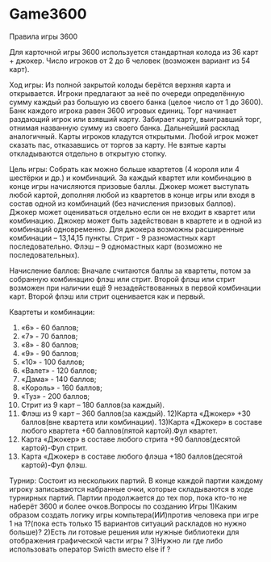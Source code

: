 # Game3600
Правила игры 3600

Для карточной игры 3600 используется стандартная колода из 36 карт + джокер. Число игроков от 2 до 6 человек (возможен вариант из 54 карт).

Ход игры: Из полной закрытой колоды берётся верхняя карта и открывается. Игроки предлагают за неё по очереди определённую сумму каждый раз большую из своего банка (целое число от 1 до 3600). Банк каждого игрока равен 3600 игровых единиц. Торг начинает раздающий игрок или взявший карту.  Забирает карту, выигравший торг, отнимая названную сумму из своего банка. Дальнейший расклад аналогичный. Карты игроков кладутся открытыми. Любой игрок может сказать пас, отказавшись от торгов за карту. Не взятые карты откладываются отдельно в открытую стопку.

Цель игры: Собрать как можно больше квартетов (4 короля или 4 шестёрки и др.) и комбинаций. За каждый квартет или комбинацию в конце игры начисляются призовые баллы. Джокер может выступать любой картой, дополняя любой из квартетов в конце игры или входя в состав одной из комбинаций (без начисления призовых баллов). Джокер может оцениваться отдельно если он не входит в квартет или комбинацию. Джокер может быть задействован в квартете и в одной из комбинаций одновременно. Для джокера возможны расширенные комбинации – 13,14,15 пункты.
Стрит  - 9 разномастных карт последовательно. 
Флэш – 9 одномастных карт (возможно не последовательных).

Начисление баллов: Вначале считаются баллы за квартеты, потом за собранную комбинацию флэш или стрит. Второй флэш или стрит возможен при наличии ещё 9 незадействованных в первой комбинации карт. Второй флэш или стрит оценивается как и первый.

Квартеты и комбинации:
1) «6» - 60 баллов;
2) «7» - 70 баллов;  
3) «8» - 80 баллов;  
4) «9» - 90 баллов;  
5) «10» - 100 баллов;  
6) «Валет» - 120 баллов; 
7) «Дама» - 140 баллов;
8) «Король» - 160 баллов; 
9) «Туз» - 200 баллов;  
10) Стрит из 9 карт –  180 баллов(за каждый).
11) Флэш  из 9 карт – 360 баллов(за каждый).
12)Карта «Джокер»  +30 баллов(вне квартета или комбинации).
13)Карта «Джокер» в составе любого квартета  +60 баллов(пятой картой).Фул квартет.
14) Карта «Джокер» в составе любого стрита   +90 баллов(десятой картой)-Фул стрит.
15) Карта «Джокер» в составе любого флэша  +180 баллов(десятой картой)-Фул флэш.

Турнир: Состоит из нескольких партий.
В конце каждой партии каждому игроку записываются набранные очки, которые  складываются в ходе турнирных партий. Партии продолжается до тех пор, пока кто-то не наберёт 3600 и более очков.Вопросы по созданию Игры
1)Каким образом создать логику игры компьтера(ИИ)против человека при игре 1 на 1?(пока есть только 15 вариантов ситуаций раскладов но нужно больше)?
2)Есть ли готовые решения или нужные библиотеки для отображения графической части игры ?
3)Нужно ли где либо использовать оператор Swicth вместо else if ?

